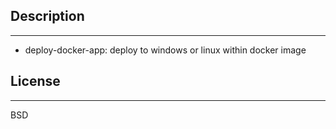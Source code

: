 
## Description
-------

* deploy-docker-app: deploy to windows or linux within docker image


## License
-------

BSD